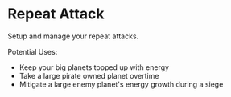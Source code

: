 # Repeat Attack

Setup and manage your repeat attacks.

Potential Uses:
 - Keep your big planets topped up with energy
 - Take a large pirate owned planet overtime
 - Mitigate a large enemy planet's energy growth during a siege

